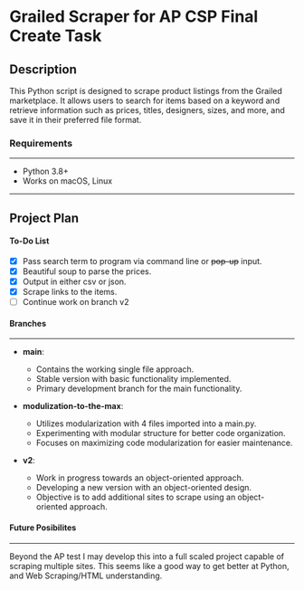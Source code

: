 # Grailed Scraper for AP CSP Final Create Task

## Description

This Python script is designed to scrape product listings from the Grailed marketplace.
It allows users to search for items based on a keyword and retrieve information such as
prices, titles, designers, sizes, and more, and save it in their preferred file format.


### Requirements
---
- Python 3.8+
- Works on macOS, Linux

---
## Project Plan

#### To-Do List
- [X] Pass search term to program via command line or ~~pop-up~~ input.
- [X] Beautiful soup to parse the prices.
- [X] Output in either csv or json.
- [X] Scrape links to the items.
- [ ] Continue work on branch v2 

#### Branches
---
- **main**:
    - Contains the working single file approach.
    - Stable version with basic functionality implemented.
    - Primary development branch for the main functionality.

- **modulization-to-the-max**:
    - Utilizes modularization with 4 files imported into a main.py.
    - Experimenting with modular structure for better code organization.
    - Focuses on maximizing code modularization for easier maintenance.

- **v2**:
    - Work in progress towards an object-oriented approach.
    - Developing a new version with an object-oriented design.
    - Objective is to add additional sites to scrape using an object-oriented approach.

#### Future Posibilites
---
Beyond the AP test I may develop this into a full scaled project capable of scraping multiple sites.
This seems like a good way to get better at Python, and Web Scraping/HTML understanding.
